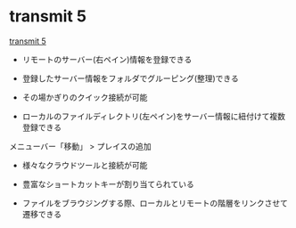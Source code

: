 # transmit 5


[transmit 5](https://panic.com/transmit/)


* リモートのサーバー(右ペイン)情報を登録できる

* 登録したサーバー情報をフォルダでグルーピング(整理)できる

* その場かぎりのクイック接続が可能

* ローカルのファイルディレクトリ(左ペイン)をサーバー情報に紐付けて複数登録できる

メニューバー「移動」 > プレイスの追加

* 様々なクラウドツールと接続が可能

* 豊富なショートカットキーが割り当てられている

* ファイルをブラウジングする際、ローカルとリモートの階層をリンクさせて遷移できる
